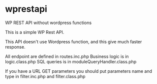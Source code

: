 # wprestapi
WP REST API without wordpress functions

This is a simple WP Rest API.

This API doesn't use Wordpress function, and this give much faster response.

All endpoint are defined in routes.inc.php
Business logic is in logic.class.php
SQL queries is in moduleQueryHandler.class.php 

If you have a URL GET parameters you should put parameters name and type in filter.inc.php and filter.class.php

